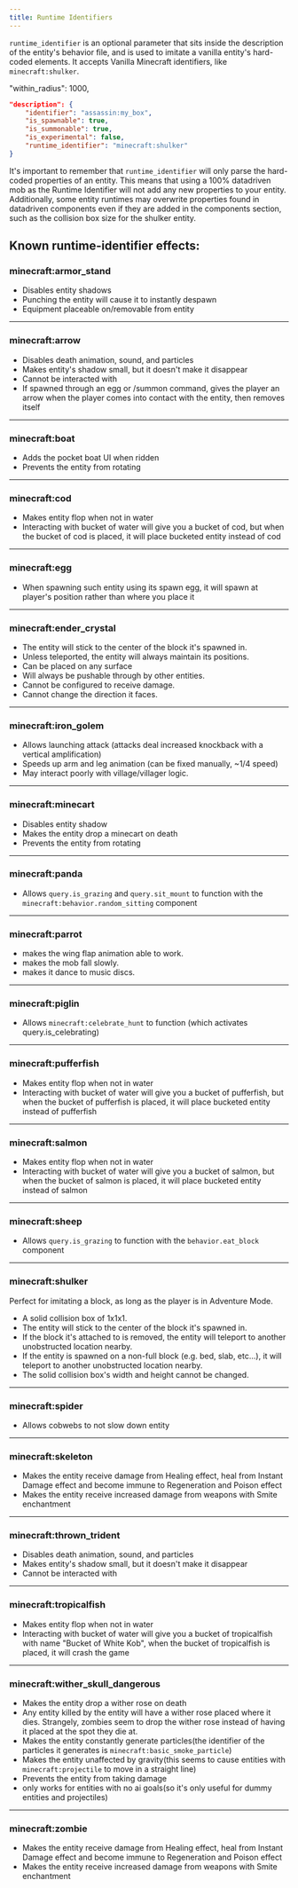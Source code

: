 ```yaml
---
title: Runtime Identifiers
---
```


`runtime_identifier` is an optional parameter that sits inside the description of the entity's behavior file, and is used to imitate a vanilla entity's hard-coded elements.
It accepts Vanilla Minecraft identifiers, like `minecraft:shulker`.

"within_radius": 1000,

```json
"description": {
    "identifier": "assassin:my_box",
    "is_spawnable": true,
    "is_summonable": true,
    "is_experimental": false,
    "runtime_identifier": "minecraft:shulker"
}
```

It's important to remember that `runtime_identifier` will only parse the hard-coded properties of an entity. This means that using a 100% datadriven mob as the Runtime Identifier will not add any new properties to your entity. Additionally, some entity runtimes may overwrite properties found in datadriven components even if they are added in the components section, such as the collision box size for the shulker entity.

## Known runtime-identifier effects:

### minecraft:armor_stand

-   Disables entity shadows
-   Punching the entity will cause it to instantly despawn
-   Equipment placeable on/removable from entity

---

### minecraft:arrow

-   Disables death animation, sound, and particles
-   Makes entity's shadow small, but it doesn't make it disappear
-   Cannot be interacted with
-   If spawned through an egg or /summon command, gives the player an arrow when the player comes into contact with the entity, then removes itself

---

### minecraft:boat

-   Adds the pocket boat UI when ridden
-   Prevents the entity from rotating

---

### minecraft:cod

-   Makes entity flop when not in water
-   Interacting with bucket of water will give you a bucket of cod, but when the bucket of cod is placed, it will place bucketed entity instead of cod

---

### minecraft:egg

-   When spawning such entity using its spawn egg, it will spawn at player's position rather than where you place it

---

### minecraft:ender_crystal

-   The entity will stick to the center of the block it's spawned in.
-   Unless teleported, the entity will always maintain its positions.
-   Can be placed on any surface
-   Will always be pushable through by other entities.
-   Cannot be configured to receive damage.
-   Cannot change the direction it faces.

---

### minecraft:iron_golem

-   Allows launching attack (attacks deal increased knockback with a vertical amplification)
-   Speeds up arm and leg animation (can be fixed manually, ~1/4 speed)
-   May interact poorly with village/villager logic.

---

### minecraft:minecart

-   Disables entity shadow
-   Makes the entity drop a minecart on death
-   Prevents the entity from rotating

---

### minecraft:panda

-   Allows `query.is_grazing` and `query.sit_mount` to function with the `minecraft:behavior.random_sitting` component

---

### minecraft:parrot

-   makes the wing flap animation able to work.
-   makes the mob fall slowly.
-   makes it dance to music discs.

---

### minecraft:piglin

-   Allows `minecraft:celebrate_hunt` to function (which activates query.is_celebrating)

---

### minecraft:pufferfish

-   Makes entity flop when not in water
-   Interacting with bucket of water will give you a bucket of pufferfish, but when the bucket of pufferfish is placed, it will place bucketed entity instead of pufferfish

---

### minecraft:salmon

-   Makes entity flop when not in water
-   Interacting with bucket of water will give you a bucket of salmon, but when the bucket of salmon is placed, it will place bucketed entity instead of salmon

---

### minecraft:sheep

-   Allows `query.is_grazing` to function with the `behavior.eat_block` component

---

### minecraft:shulker

Perfect for imitating a block, as long as the player is in Adventure Mode.

-   A solid collision box of 1x1x1.
-   The entity will stick to the center of the block it's spawned in.
-   If the block it's attached to is removed, the entity will teleport to another unobstructed location nearby.
-   If the entity is spawned on a non-full block (e.g. bed, slab, etc...), it will teleport to another unobstructed location nearby.
-   The solid collision box's width and height cannot be changed.

---

### minecraft:spider

-   Allows cobwebs to not slow down entity

---

### minecraft:skeleton

-   Makes the entity receive damage from Healing effect, heal from Instant Damage effect and become immune to Regeneration and Poison effect
-   Makes the entity receive increased damage from weapons with Smite enchantment

---

### minecraft:thrown_trident

-   Disables death animation, sound, and particles
-   Makes entity's shadow small, but it doesn't make it disappear
-   Cannot be interacted with

---

### minecraft:tropicalfish

-   Makes entity flop when not in water
-   Interacting with bucket of water will give you a bucket of tropicalfish with name "Bucket of White Kob", when the bucket of tropicalfish is placed, it will crash the game

---

### minecraft:wither_skull_dangerous

-   Makes the entity drop a wither rose on death
-   Any entity killed by the entity will have a wither rose placed where it dies. Strangely, zombies seem to drop the wither rose instead of having it placed at the spot they die at.
-   Makes the entity constantly generate particles(the identifier of the particles it generates is `minecraft:basic_smoke_particle`)
-   Makes the entity unaffected by gravity(this seems to cause entities with `minecraft:projectile` to move in a straight line)
-   Prevents the entity from taking damage
-   only works for entities with no ai goals(so it's only useful for dummy entities and projectiles)

---

### minecraft:zombie

-   Makes the entity receive damage from Healing effect, heal from Instant Damage effect and become immune to Regeneration and Poison effect
-   Makes the entity receive increased damage from weapons with Smite enchantment

